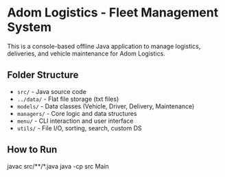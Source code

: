 # Adom Logistics - Fleet Management System

This is a console-based offline Java application to manage logistics, deliveries, and vehicle maintenance for Adom Logistics.

## Folder Structure

- `src/` - Java source code
- `../data/` - Flat file storage (txt files)
- `models/` - Data classes (Vehicle, Driver, Delivery, Maintenance)
- `managers/` - Core logic and data structures
- `menu/` - CLI interaction and user interface
- `utils/` - File I/O, sorting, search, custom DS

## How to Run

javac src/**/*.java
java -cp src Main